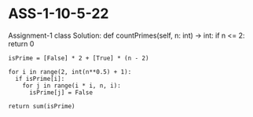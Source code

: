 # ASS-1-10-5-22
Assignment-1
class Solution:
  def countPrimes(self, n: int) -> int:
    if n <= 2:
      return 0

    isPrime = [False] * 2 + [True] * (n - 2)

    for i in range(2, int(n**0.5) + 1):
      if isPrime[i]:
        for j in range(i * i, n, i):
          isPrime[j] = False

    return sum(isPrime)
